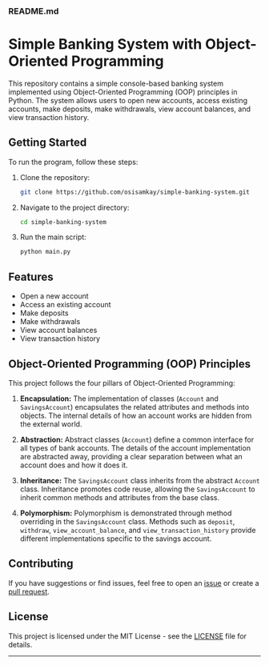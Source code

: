 ### README.md

# Simple Banking System with Object-Oriented Programming

This repository contains a simple console-based banking system implemented using Object-Oriented Programming (OOP) principles in Python. The system allows users to open new accounts, access existing accounts, make deposits, make withdrawals, view account balances, and view transaction history.

## Getting Started

To run the program, follow these steps:

1. Clone the repository:

   ```bash
   git clone https://github.com/osisamkay/simple-banking-system.git
   ```

2. Navigate to the project directory:

   ```bash
   cd simple-banking-system
   ```

3. Run the main script:

   ```bash
   python main.py
   ```

## Features

- Open a new account
- Access an existing account
- Make deposits
- Make withdrawals
- View account balances
- View transaction history

## Object-Oriented Programming (OOP) Principles

This project follows the four pillars of Object-Oriented Programming:

1. **Encapsulation:** The implementation of classes (`Account` and `SavingsAccount`) encapsulates the related attributes and methods into objects. The internal details of how an account works are hidden from the external world.

2. **Abstraction:** Abstract classes (`Account`) define a common interface for all types of bank accounts. The details of the account implementation are abstracted away, providing a clear separation between what an account does and how it does it.

3. **Inheritance:** The `SavingsAccount` class inherits from the abstract `Account` class. Inheritance promotes code reuse, allowing the `SavingsAccount` to inherit common methods and attributes from the base class.

4. **Polymorphism:** Polymorphism is demonstrated through method overriding in the `SavingsAccount` class. Methods such as `deposit`, `withdraw`, `view_account_balance`, and `view_transaction_history` provide different implementations specific to the savings account.

## Contributing

If you have suggestions or find issues, feel free to open an [issue](https://github.com/your-username/simple-banking-system/issues) or create a [pull request](https://github.com/your-username/simple-banking-system/pulls).

## License

This project is licensed under the MIT License - see the [LICENSE](LICENSE) file for details.

---

